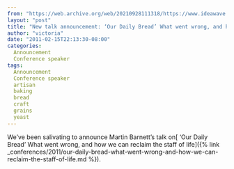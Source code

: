 ```yaml
---
from: "https://web.archive.org/web/20210928111318/https://www.ideawave.ca/new-talk-announcement-%e2%80%98our-daily-bread%e2%80%99-what-went-wrong-and-how-we-can-reclaim-the-staff-of-life/"
layout: "post"
title: "New talk announcement: ‘Our Daily Bread’ What went wrong, and how we can reclaim the staff of life"
author: "victoria"
date: "2011-02-15T22:13:30-08:00"
categories:
  Announcement
  Conference speaker
tags: 
  Announcement
  Conference speaker
  artisan
  baking
  bread
  craft
  grains
  yeast
---
```


We’ve been salivating to announce Martin Barnett’s talk on[ ‘Our Daily Bread’ What went wrong, and how we can reclaim the staff of life]({% link _conferences/2011/our-daily-bread-what-went-wrong-and-how-we-can-reclaim-the-staff-of-life.md %}).
